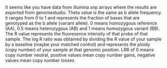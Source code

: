 It seems like you have data from illumina snp arrays where the results are exported from genomestudio. Theta value is the same as b allele frequency. it ranges from 0 to 1 and represents the fraction of bases that are genotyped as the b allele (variant allele). 0 means homozygous reference (AA), 0.5 means heterozygous (AB) and 1 means homozygous variant (BB). The R value represents the fluoresence intensity of that probe of that sample. The log R ratio was obtained by dividing the R value of your sample by a baseline (maybe your matched control) and represents the ploidy (copy number) of your sample at that genomic position. LRR of 0 means copy number neutral, positive values mean copy number gains, negative values mean copy number losses
